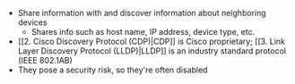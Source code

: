 - Share information with and discover information about neighboring devices
	- Shares info such as host name, IP address, device type, etc.
- [[2. Cisco Discovery Protocol (CDP)|CDP]] is Cisco proprietary; [[3. Link Layer Discovery Protocol (LLDP)|LLDP]] is an industry standard protocol (IEEE 802.1AB)
- They pose a security risk, so they're often disabled
